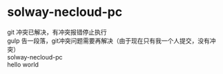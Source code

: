 # solway-necloud-pc
git 冲突已解决，有冲突报错停止执行  
gulp 告一段落，git冲突问题需要再解决（由于现在只有我一个人提交，没有冲突）  
solway-necloud-pc  
hello world
